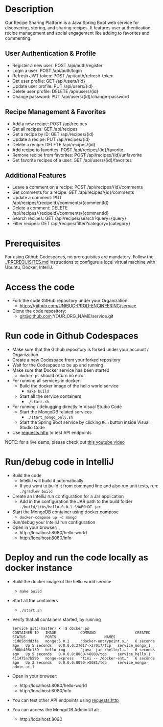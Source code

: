 # Description

Our Recipe Sharing Platform is a Java Spring Boot web service for discovering, storing, and sharing recipes. It features user authentication, recipe management and social engagement like adding to favorites and commenting.

## User Authentication & Profile

- Register a new user: POST /api/auth/register
- Login a user: POST /api/auth/login
- Refresh JWT token: POST /api/auth/refresh-token
- Get user profile: GET /api/users/{id}
- Update user profile: PUT /api/users/{id}
- Delete user profile: DELETE /api/users/{id}
- Change password: PUT /api/users/{id}/change-password

## Recipe Management & Favorites

- Add a new recipe: POST /api/recipes
- Get all recipes: GET /api/recipes
- Get a recipe by ID: GET /api/recipes/{id}
- Update a recipe: PUT /api/recipes/{id}
- Delete a recipe: DELETE /api/recipes/{id}
- Add recipe to favorites: POST /api/recipes/{id}/favorite
- Remove recipe from favorites: POST /api/recipes/{id}/unfavorite
- Get favorite recipes of a user: GET /api/users/{id}/favorites

## Additional Features

- Leave a comment on a recipe: POST /api/recipes/{id}/comments
- Get comments for a recipe: GET /api/recipes/{id}/comments
- Update a comment: PUT /api/recipes/{recipeId}/comments/{commentId}
- Delete a comment: DELETE /api/recipes/{recipeId}/comments/{commentId}
- Search recipes: GET /api/recipes/search?query={query}
- Filter recipes: GET /api/recipes/filter?category={category}

# Prerequisites

For using Github Codespaces, no prerequisites are mandatory.
Follow the [./PREREQUISITES.md](./PREREQUISITES.md) instructions to configure a local virtual machine with Ubuntu, Docker, IntelliJ.

# Access the code

* Fork the code GitHub repository under your Organization
  * https://github.com/UNIBUC-PROD-ENGINEERING/service
* Clone the code repository:
  * git@github.com:YOUR_ORG_NAME/service.git

# Run code in Github Codespaces

* Make sure that the Github repository is forked under your account / Organization
* Create a new Codespace from your forked repository
* Wait for the Codespace to be up and running
* Make sure that Docker service has been started
    * ```docker ps``` should return no error
* For running all services in docker:
    * Build the docker image of the hello world service
        * ```make build```
    * Start all the service containers
        * ```./start.sh```
* For running / debugging directly in Visual Studio Code
    * Start the MongoDB related services
        * ```./start_mongo_only.sh```
    * Start the Spring Boot service by clicking `Run` button inside Visual Studio Code
* Use [requests.http](requests.http) to test API endpoints

NOTE: for a live demo, please check out [this youtube video](https://youtu.be/-9ePlxz03kg)

# Run/debug code in IntelliJ
* Build the code
    * IntelliJ will build it automatically
    * If you want to build it from command line and also run unit tests, run: ```./gradlew build```
* Create an IntelliJ run configuration for a Jar application
    * Add in the configuration the JAR path to the build folder `./build/libs/hello-0.0.1-SNAPSHOT.jar`
* Start the MongoDB container using docker compose
    * ```docker-compose up -d mongo```
* Run/debug your IntelliJ run configuration
* Open in your browser:
    * http://localhost:8080/hello-world
    * http://localhost:8080/info

# Deploy and run the code locally as docker instance

* Build the docker image of the hello world service
    * ```make build```
* Start all the containers
    * ```./start.sh```

* Verify that all containers started, by running
  ```
  service git:(master) ✗  $ docker ps
  CONTAINER ID   IMAGE           COMMAND                  CREATED         STATUS         PORTS                      NAMES
  c1d05dddd3fe   mongo:5.0.2     "docker-entrypoint.s…"   6 seconds ago   Up 5 seconds   0.0.0.0:27017->27017/tcp   service_mongo_1
  e90bb406c139   hello-img       "java -jar /hello/li…"   6 seconds ago   Up 5 seconds   0.0.0.0:8080->8080/tcp     service_hello_1
  411475a7b596   mongo-express   "tini -- /docker-ent…"   6 seconds ago   Up 2 seconds   0.0.0.0:8090->8081/tcp     service_mongo-admin-ui_1
  ```
* Open in your browser:
    * http://localhost:8080/hello-world
    * http://localhost:8080/info
* You can test other API endpoints using [requests.http](requests.http)
* You can access the MongoDB Admin UI at:
  * http://localhost:8090 
